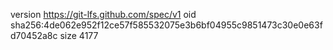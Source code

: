 version https://git-lfs.github.com/spec/v1
oid sha256:4de062e952f12ce57f585532075e3b6bf04955c9851473c30e0e63fd70452a8c
size 4177
